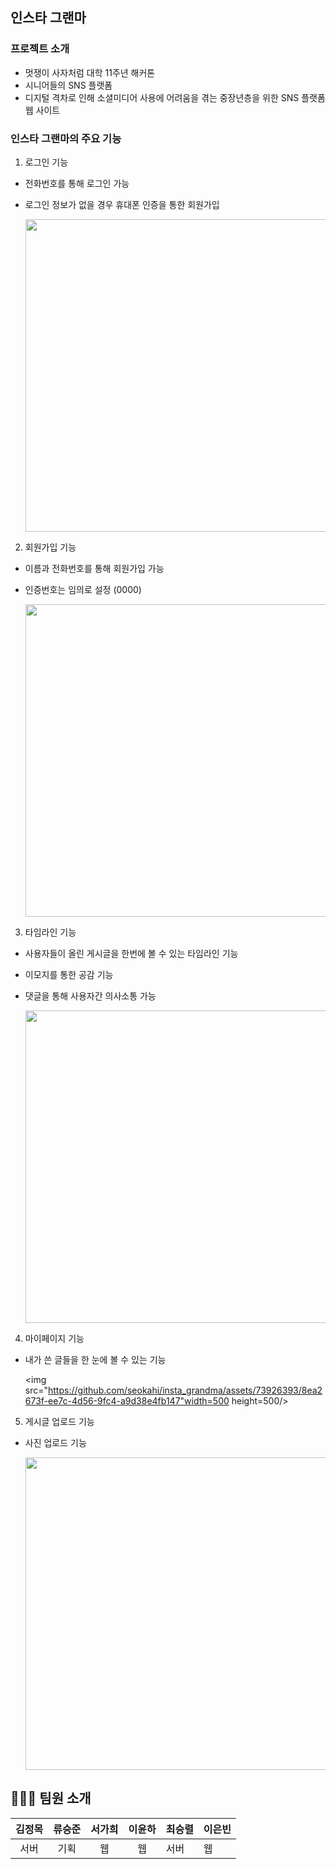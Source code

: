 ## 인스타 그랜마

### 프로젝트 소개

- 멋쟁이 사자처럼 대학 11주년 해커톤
- 시니어들의 SNS 플랫폼
- 디지털 격차로 인해 소셜미디어 사용에 어려움을 겪는 중장년층을 위한 SNS 플랫폼 웹 사이트

### **인스타 그랜마의 주요 기능**

1. 로그인 기능

- 전화번호를 통해 로그인 가능
- 로그인 정보가 없을 경우 휴대폰 인증을 통한 회원가입

  <img src="https://github.com/seokahi/insta_grandma/assets/73926393/3609eb51-da76-4779-acc0-66f1fee9ddbc" width=500 height=500/>

2. 회원가입 기능

- 이름과 전화번호를 통해 회원가입 가능
- 인증번호는 임의로 설정 (0000)

  <img src="https://github.com/seokahi/insta_grandma/assets/73926393/e72ac18e-2304-424c-b54a-00c338bd5b40" width=500 height=500 />

3. 타임라인 기능

- 사용자들이 올린 게시글을 한번에 볼 수 있는 타임라인 기능
- 이모지를 통한 공감 기능
- 댓글을 통해 사용자간 의사소통 가능

  <img src="https://github.com/seokahi/insta_grandma/assets/73926393/2c96e390-c378-466a-9322-4b8edc2e98af" width=500 height=500/>

4. 마이페이지 기능

- 내가 쓴 글들을 한 눈에 볼 수 있는 기능

  <img src="https://github.com/seokahi/insta_grandma/assets/73926393/8ea2673f-ee7c-4d56-9fc4-a9d38e4fb147"width=500 height=500/>

5. 게시글 업로드 기능

- 사진 업로드 기능

  <img src="https://github.com/seokahi/insta_grandma/assets/73926393/2362f96f-5418-40e9-a20d-5dffafef6c6c" width=500 height=500/>

## 👨🏻‍💻 팀원 소개

| 김정목 | 류승준 | 서가희 | 이윤하 | 최승렬 | 이은빈 |
| :----: | :----: | :----: | :----: | ------ | ------ |
|  서버  |  기획  |   웹   |   웹   | 서버   | 웹     |

<br>
